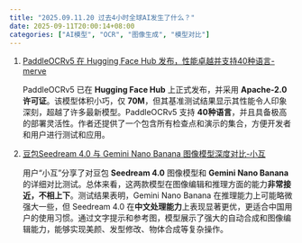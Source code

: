 ```yaml
---
title: "2025.09.11.20 过去4小时全球AI发生了什么？"
date: 2025-09-11T20:00:14+08:00
categories: ["AI模型", "OCR", "图像生成", "模型对比"]
---
```


1.  [PaddleOCRv5 在 Hugging Face Hub 发布，性能卓越并支持40种语言-merve](https://x.com/mervenoyann/status/1966097461640126704)

    PaddleOCRv5 已在 **Hugging Face Hub** 上正式发布，并采用 **Apache-2.0 许可证**。该模型体积小巧，仅 **70M**，但其基准测试结果显示其性能令人印象深刻，超越了许多最新模型。PaddleOCRv5 支持 **40种语言**，并且具备极高的部署灵活性。作者还提供了一个包含所有检查点和演示的集合，方便开发者和用户进行测试和应用。

2.  [豆包Seedream 4.0 与 Gemini Nano Banana 图像模型深度对比-小互](https://x.com/imxiaohu/status/1966051026970267687)

    用户“小互”分享了对豆包 **Seedream 4.0** 图像模型和 **Gemini Nano Banana** 的详细对比测试。总体来看，这两款模型在图像编辑和推理方面的能力**非常接近，不相上下**。测试结果表明，Gemini Nano Banana 在推理能力上可能略微强大一些，但 Seedream 4.0 在**中文处理能力**上表现显著更优，更适合中国用户的使用习惯。通过文字提示和参考图，模型展示了强大的自动合成和图像编辑能力，能够实现美颜、发型修改、物体合成等复杂操作。